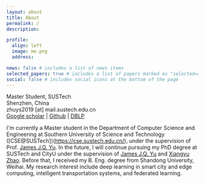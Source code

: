 ```yaml
---
layout: about
title: About
permalink: /
description:

profile:
  align: left
  image: me.png
  address:

news: false # includes a list of news items
selected_papers: true # includes a list of papers marked as "selected={true}"
social: false # includes social icons at the bottom of the page
---
```


Master Student, SUSTech<br>
Shenzhen, China<br>
zhuys2019 [at] mail.sustech.edu.cn<br>
[Google scholar](https://scholar.google.com/) | [Github](https://github.com/YasoZ) | [DBLP](https://dblp.org/pid/286/7280.html)

I'm currently a Master student in the Department of Computer Science and Engineering at Southern University of Science and Technology ([CSE@SUSTech])(https://cse.sustech.edu.cn/), under the supervision of Prof. [James J.Q. Yu](https://jamesyu.me/). In the future, I will continue pursuing my PhD degree at SUSTech and CityU under the supervision of [James J.Q. Yu](https://jamesyu.me/) and [Xiangyu Zhao](https://zhaoxyai.github.io/). Before that, I received my B. Eng. degree from Shandong University, Weihai. My research interest include deep learning in smart city and edge computing, intelligent transportation systems, and federated learning.
